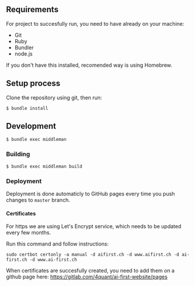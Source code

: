## Requirements

For project to succesfully run, you need to have already on your machine:

- Git
- Ruby
- Bundler
- node.js

If you don't have this installed, recomended way is using Homebrew.

## Setup process

Clone the repository using git, then run:

```
$ bundle install
```

## Development

```
$ bundle exec middleman
```

### Building

```
$ bundle exec middleman build
```

### Deployment

Deployment is done automaticly to GitHub pages every time you push changes to `master` branch.

#### Certificates

For https we are using Let's Encrypt service, which needs to be updated every few months.

Run this command and follow instructions:
```
sudo certbot certonly -a manual -d aifirst.ch -d www.aifirst.ch -d ai-first.ch -d www.ai-first.ch
```

When certificates are succesfully created, you need to add them on a github page here:
https://gitlab.com/4quant/ai-first-website/pages
